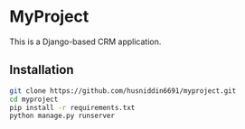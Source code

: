 # MyProject

This is a Django-based CRM application.

## Installation

```bash
git clone https://github.com/husniddin6691/myproject.git
cd myproject
pip install -r requirements.txt
python manage.py runserver
